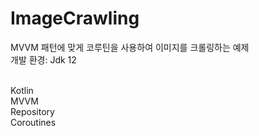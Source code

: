 # ImageCrawling
MVVM 패턴에 맞게 코루틴을 사용하여 이미지를 크롤링하는 예제
<br>개발 환경: Jdk 12


<br>Kotlin
<br>MVVM
<br>Repository
<br>Coroutines
